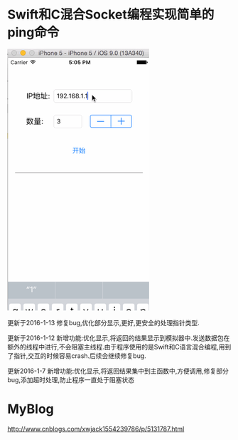 # Swift和C混合Socket编程实现简单的ping命令


![](/xwjack.gif?raw=true)

更新于2016-1-13
修复bug,优化部分显示,更好,更安全的处理指针类型.

更新于2016-1-12
新增功能:优化显示,将返回的结果显示到模拟器中.发送数据包在额外的线程中进行,不会阻塞主线程.由于程序使用的是Swift和C语言混合编程,用到了指针,交互的时候容易crash.后续会继续修复bug.

更新2016-1-7
新增功能:优化显示,将返回结果集中到主函数中,方便调用,修复部分bug,添加超时处理,防止程序一直处于阻塞状态

# MyBlog
http://www.cnblogs.com/xwjack1554239786/p/5131787.html
